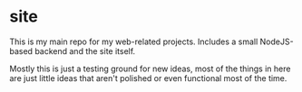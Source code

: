 # site

This is my main repo for my web-related projects.
Includes a small NodeJS-based backend and the site itself.

Mostly this is just a testing ground for new ideas, most of the things in here are just little ideas that aren't polished or even functional most of the time.
